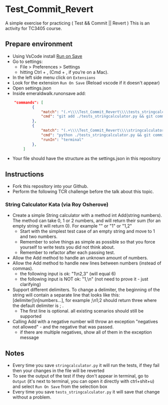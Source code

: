 # Test_Commit_Revert

A simple exercise for practicing ( Test && Commit || Revert )
This is an activity for TC3405 course.

## Prepare environment

- Using VsCode install [Run on Save](https://marketplace.visualstudio.com/items?itemName=emeraldwalk.RunOnSave)
- Go to settings: 
  - File > Preferences > Settings 
  - hitting Ctrl + , (Cmd + , if you’re on a Mac).  
- In the left side menu click on `Extensions`
- Look for the extension `Run On Save` (Reload vscode if it doesn't appear)
- Open settings.json
- Inside emeraldwalk.runonsave add: 
``` json
    "commands": [
            {
                "match": "(.+\\\\Test_Commit_Revert\\\\tests_stringcalculator\\.py|.+\\/Test_Commit_Revert\\/tests_stringcalculator\\.py)",
                "cmd": "git add ./tests_stringcalculator.py && git commit -m \"test\""
            },
            {
                "match": "(.+\\\\Test_Commit_Revert\\\\stringcalculator\\.py|.+\\/Test_Commit_Revert\\/stringcalculator\\.py)",
                "cmd": "python ./tests_stringcalculator.py && git commit -am progress || git reset --hard",
                "runIn": "terminal"
            },
        ]
```
- Your file should have the structure as the settings.json in this repository


## Instructions

- Fork this repository into your Github.
- Perform the following TCR challenge before the talk about this topic.
 
### String Calculator Kata (via Roy Osherove)

- Create a simple String calculator with a method int Add(string numbers). The method can take 0, 1 or 2 numbers, and will return their sum (for an empty string it will return 0). For example "" or "1" or "1,2"
  - Start with the simplest test case of an empty string and move to 1 and two numbers.
  - Remember to solve things as simple as possible so that you force yourself to write tests you did not think about.
  - Remember to refactor after each passing test.
- Allow the Add method to handle an unknown amount of numbers.
- Allow the Add method to handle new lines between numbers (instead of commas).
  - the following input is ok: "1\n2,3" (will equal 6)
  - the following input is NOT ok: "1,\n" (not need to prove it - just clarifying)
- Support different delimiters. To change a delimiter, the beginning of the string will contain a separate line that looks like this: [delimiter]\n[numbers...], for example ;\n1;2 should return three where the default delimiter is ; .
  - The first line is optional. all existing scenarios should still be supported
- Calling Add with a negative number will throw an exception "negatives not allowed" - and the negative that was passed. 
  - if there are multiple negatives, show all of them in the exception message

## Notes

- Every time you save `stringcalculator.py` it will run the tests, if they fail then your changes in the file will be reverted
- To see the output of the test if they don't appear in terminal, go to `Output` (it's next to terminal, you can open it directly with ctrl+shit+u) and select `Run On Save` from the selection box
- Every time you save `tests_stringcalculator.py` it will save that change without a problem.